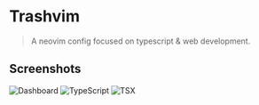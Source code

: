 # Trashvim

> A neovim config focused on typescript & web development.

## Screenshots

![Dashboard](https://raw.githubusercontent.com/ixahmedxi/trashvim/main/screenshots/dashboard.png)
![TypeScript](https://raw.githubusercontent.com/ixahmedxi/trashvim/main/screenshots/typescript.png)
![TSX](https://raw.githubusercontent.com/ixahmedxi/trashvim/main/screenshots/tsx.png)
